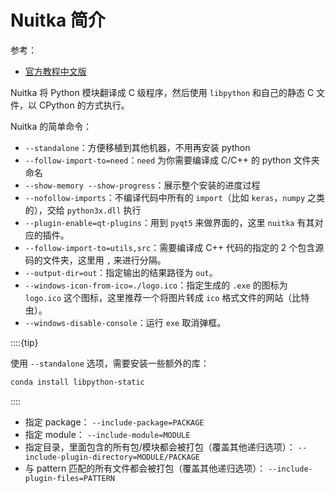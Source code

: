# Nuitka 简介

参考：

- [官方教程中文版](https://nuitka.net/zh_CN/)

Nuitka 将 Python 模块翻译成 C 级程序，然后使用 `libpython` 和自己的静态 C 文件，以 CPython 的方式执行。

Nuitka 的简单命令：

- `--standalone`：方便移植到其他机器，不用再安装 python
- `--follow-import-to=need`：`need` 为你需要编译成 C/C++ 的 python 文件夹命名
- `--show-memory --show-progress`：展示整个安装的进度过程
- `--nofollow-imports`：不编译代码中所有的 `import`（比如 `keras`，`numpy` 之类的），交给 `python3x.dll` 执行
- `--plugin-enable=qt-plugins`：用到 `pyqt5` 来做界面的，这里 `nuitka` 有其对应的插件。
- `--follow-import-to=utils,src`：需要编译成 C++ 代码的指定的 2 个包含源码的文件夹，这里用 `,` 来进行分隔。
- `--output-dir=out`：指定输出的结果路径为 `out`。
- `--windows-icon-from-ico=./logo.ico`：指定生成的 `.exe` 的图标为 `logo.ico` 这个图标，这里推荐一个将图片转成 `ico` 格式文件的网站（比特虫）。
- `--windows-disable-console`：运行 `exe` 取消弹框。

::::{tip}

使用 `--standalone` 选项，需要安装一些额外的库：

```bash
conda install libpython-static
```
::::

- 指定 package： ```--include-package=PACKAGE```
- 指定 module： ```--include-module=MODULE```
- 指定目录，里面包含的所有包/模块都会被打包（覆盖其他递归选项）： ```--include-plugin-directory=MODULE/PACKAGE```
- 与 pattern 匹配的所有文件都会被打包（覆盖其他递归选项）： ```--include-plugin-files=PATTERN```
